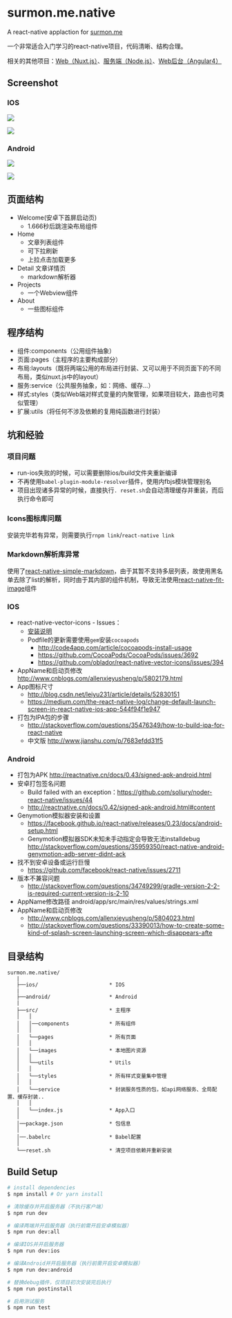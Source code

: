 # surmon.me.native
A react-native applaction for [surmon.me](https://surmon.me)

一个非常适合入门学习的react-native项目，代码清晰、结构合理。

相关的其他项目：[Web（Nuxt.js）](https://github.com/surmon-china/surmon.me)、[服务端（Node.js）](https://github.com/surmon-china/nodepress)、[Web后台（Angular4）](https://github.com/surmon-china/surmon.me)

## Screenshot

### IOS

![](https://raw.githubusercontent.com/surmon-china/surmon.me.native/master/screenshot/ios/full-01.jpg)

![](https://raw.githubusercontent.com/surmon-china/surmon.me.native/master/screenshot/ios/full-02.jpg)

### Android

![](https://raw.githubusercontent.com/surmon-china/surmon.me.native/master/screenshot/android/full-01.jpg)

![](https://raw.githubusercontent.com/surmon-china/surmon.me.native/master/screenshot/android/full-02.jpg)

## 页面结构
- Welcome(安卓下首屏启动页)
   + 1.666秒后跳渲染布局组件
- Home
   + 文章列表组件
   + 可下拉刷新
   + 上拉点击加载更多
- Detail 文章详情页
   + markdown解析器
- Projects
   + 一个Webview组件
- About
   + 一些图标组件

## 程序结构
- 组件:components（公用组件抽象）
- 页面:pages（主程序的主要构成部分）
- 布局:layouts（既将两端公用的布局进行封装、又可以用于不同页面下的不同布局，类似nuxt.js中的layout）
- 服务:service（公共服务抽象，如：网络、缓存...）
- 样式:styles（类似Web端对样式变量的内聚管理，如果项目较大，路由也可类似管理）
- 扩展:utils（将任何不涉及依赖的复用纯函数进行封装）

## 坑和经验

### 项目问题
- run-ios失败的时候，可以需要删除ios/build文件夹重新编译
- 不再使用`babel-plugin-module-resolver`插件，使用内fbjs模块管理别名
- 项目出现诸多异常的时候，直接执行`. reset.sh`会自动清理缓存并重装，而后执行命令即可

### Icons图标库问题
安装完毕若有异常，则需要执行`rnpm link`/`react-native link`

### Markdown解析库异常
使用了[react-native-simple-markdown](https://github.com/CharlesMangwa/react-native-simple-markdown)，由于其暂不支持多层列表，故使用黑名单去除了list的解析，同时由于其内部的组件机制，导致无法使用[react-native-fit-image](https://github.com/huiseoul/react-native-fit-image)组件

### IOS
- react-native-vector-icons - Issues：
   * [安装说明](https://github.com/oblador/react-native-vector-icons)
   * Podfile的更新需要使用`gem`安装`cocoapods`
      + http://code4app.com/article/cocoapods-install-usage
      + https://github.com/CocoaPods/CocoaPods/issues/3692
      + https://github.com/oblador/react-native-vector-icons/issues/394
- AppName和启动页修改 http://www.cnblogs.com/allenxieyusheng/p/5802179.html
- App图标尺寸 
   + http://blog.csdn.net/leiyu231/article/details/52830151
   + https://medium.com/the-react-native-log/change-default-launch-screen-in-react-native-ios-app-544f94f1e947
- 打包为IPA包的步骤 
   + http://stackoverflow.com/questions/35476349/how-to-build-ipa-for-react-native
   + 中文版 http://www.jianshu.com/p/7683efdd31f5

### Android
- 打包为APK http://reactnative.cn/docs/0.43/signed-apk-android.html
- 安卓打包签名问题
   + Build failed with an exception：https://github.com/soliury/noder-react-native/issues/44
   + http://reactnative.cn/docs/0.42/signed-apk-android.html#content
- Genymotion模拟器安装和设置
   + https://facebook.github.io/react-native/releases/0.23/docs/android-setup.html
   + Genymotion模拟器SDK未知未手动指定会导致无法installdebug http://stackoverflow.com/questions/35959350/react-native-android-genymotion-adb-server-didnt-ack
- 找不到安卓设备或运行巨慢
   + https://github.com/facebook/react-native/issues/2711
- 版本不兼容问题
   + http://stackoverflow.com/questions/34749299/gradle-version-2-2-is-required-current-version-is-2-10
- AppName修改路径 android/app/src/main/res/values/strings.xml
- AppName和启动页修改 
   + http://www.cnblogs.com/allenxieyusheng/p/5804023.html
   + http://stackoverflow.com/questions/33390013/how-to-create-some-kind-of-splash-screen-launching-screen-which-disappears-afte


## 目录结构
```
surmon.me.native/
   |
   ├──ios/                       * IOS
   |
   ├──android/                   * Android
   |
   ├──src/                       * 主程序
   │   │
   │   │──components             * 所有组件
   │   │
   │   └──pages                  * 所有页面
   │   │
   │   └──images                 * 本地图片资源
   │   │
   │   └──utils                  * Utils
   │   │
   │   └──styles                 * 所有样式变量集中管理
   │   │
   │   └──service                * 封装服务性质的包，如api网络服务、全局配置、缓存封装..
   │   │
   │   └──index.js               * App入口
   │
   │──package.json               * 包信息
   │
   │──.babelrc                   * Babel配置
   │
   └──reset.sh                   * 清空项目依赖并重新安装
```


## Build Setup

```bash
# install dependencies
$ npm install # Or yarn install

# 清除缓存并开启服务器（不执行客户端）
$ npm run dev

# 编译两端并开启服务器（执行前需开启安卓模拟器）
$ npm run dev:all

# 编译IOS并开启服务器
$ npm run dev:ios

# 编译Android并开启服务器（执行前需开启安卓模拟器）
$ npm run dev:android

# 替换debug插件，仅项目初次安装完后执行
$ npm run postinstall

# 启用测试服务
$ npm run test
```
